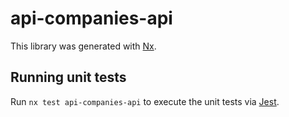 # api-companies-api

This library was generated with [Nx](https://nx.dev).

## Running unit tests

Run `nx test api-companies-api` to execute the unit tests via [Jest](https://jestjs.io).
